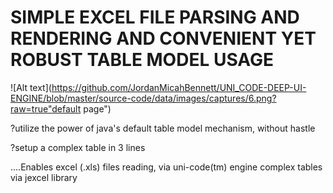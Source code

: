 SIMPLE EXCEL FILE PARSING AND RENDERING AND CONVENIENT YET ROBUST TABLE MODEL USAGE
===================================


![Alt text](https://github.com/JordanMicahBennett/UNI_CODE-DEEP-UI-ENGINE/blob/master/source-code/data/images/captures/6.png?raw=true"default page")

?utilize the power of java's default table model mechanism, without hastle

?setup a complex table in 3 lines 

....Enables excel (.xls) files reading, via uni-code(tm) engine complex tables via jexcel library